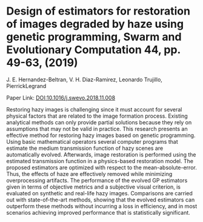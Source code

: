 # Design of estimators for restoration of images degraded by haze using genetic programming, Swarm and Evolutionary Computation 44, pp. 49-63, (2019)

J. E. Hernandez-Beltran, V. H. Diaz-Ramirez, Leonardo Trujillo, PierrickLegrand

Paper Link: [DOI:10.1016/j.swevo.2018.11.008](https://doi.org/10.1016/j.swevo.2018.11.008)

Restoring hazy images is challenging since it must account for several physical factors that are related to the image formation process. Existing analytical methods can only provide partial solutions because they rely on assumptions that may not be valid in practice. This research presents an effective method for restoring hazy images based on genetic programming. Using basic mathematical operators several computer programs that estimate the medium transmission function of hazy scenes are automatically evolved. Afterwards, image restoration is performed using the estimated transmission function in a physics-based restoration model. The proposed estimators are optimized with respect to the mean-absolute-error. Thus, the effects of haze are effectively removed while minimizing overprocessing artifacts. The performance of the evolved GP estimators given in terms of objective metrics and a subjective visual criterion, is evaluated on synthetic and real-life hazy images. Comparisons are carried out with state-of-the-art methods, showing that the evolved estimators can outperform these methods without incurring a loss in efficiency, and in most scenarios achieving improved performance that is statistically significant.

